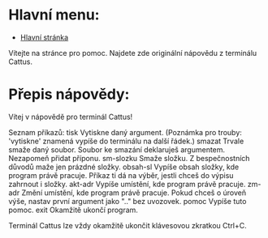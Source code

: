 # Hlavní menu:
* [Hlavní stránka](./index.html)


Vítejte na stránce pro pomoc.
Najdete zde originální nápovědu z terminálu Cattus.

# Přepis nápovědy:
Vítej v nápovědě pro terminál Cattus!
    
Seznam příkazů:
tisk                Vytiskne daný argument.
                    (Poznámka pro trouby: 'vytiskne' znamená vypíše do terminálu na další řádek.)
smazat              Trvale smaže daný soubor. Soubor ke smazání deklaruješ argumentem.
                    Nezapomeň přidat příponu.
sm-slozku           Smaže složku. Z bespečnostních důvodů maže jen prázdné složky.
obsah-sl            Vypíše obsah složky, kde program právě pracuje.
                    Příkaz ti dá na výběr, jestli chceš do výpisu zahrnout i složky.
akt-adr             Vypíše umístění, kde program právě pracuje.
zm-adr              Změní umístění, kde program právě pracuje.
                    Pokud chceš o úroveň výše, nastav první argument jako ".." bez uvozovek.
pomoc               Vypíše tuto pomoc.
exit                Okamžitě ukončí program.

Terminál Cattus lze vždy okamžitě ukončit klávesovou zkratkou Ctrl+C.
